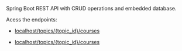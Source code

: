 Spring Boot REST API with CRUD operations and embedded database.

Acess the endpoints:

- [localhost/topics/{topic_id}/courses](https://localhost/topics/{topic_id}/courses)

- [localhost/topics/{topic_id}/courses](https://localhost/topics/{topic_id}/courses/{courses_id})
